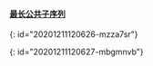 #### [最长公共子序列](https://leetcode-cn.com/problems/longest-common-subsequence/)
{: id="20201211120626-mzza7sr"}

{: id="20201211120627-mbgmnvb"}
